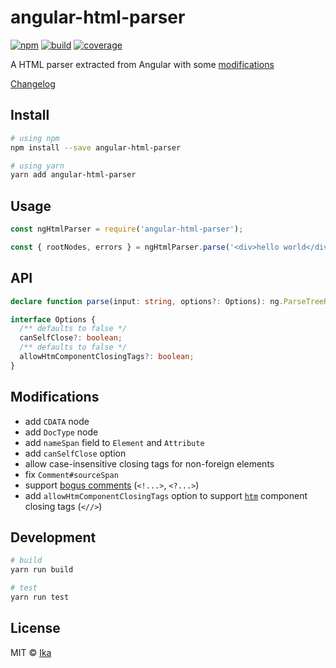 # angular-html-parser

[![npm](https://img.shields.io/npm/v/angular-html-parser.svg)](https://www.npmjs.com/package/angular-html-parser)
[![build](https://img.shields.io/travis/ikatyang/angular-html-parser/master.svg)](https://travis-ci.com/ikatyang/angular-html-parser/builds)
[![coverage](https://img.shields.io/codecov/c/github/ikatyang/angular-html-parser/master.svg)](https://codecov.io/gh/ikatyang/angular-html-parser)

A HTML parser extracted from Angular with some [modifications](#modifications)

[Changelog](https://github.com/ikatyang/angular-html-parser/blob/master/packages/angular-html-parser/CHANGELOG.md)

## Install

```sh
# using npm
npm install --save angular-html-parser

# using yarn
yarn add angular-html-parser
```

## Usage

```js
const ngHtmlParser = require('angular-html-parser');

const { rootNodes, errors } = ngHtmlParser.parse('<div>hello world</div>');
```

## API

```ts
declare function parse(input: string, options?: Options): ng.ParseTreeResult;

interface Options {
  /** defaults to false */
  canSelfClose?: boolean;
  /** defaults to false */
  allowHtmComponentClosingTags?: boolean;
}
```

## Modifications

- add `CDATA` node
- add `DocType` node
- add `nameSpan` field to `Element` and `Attribute`
- add `canSelfClose` option
- allow case-insensitive closing tags for non-foreign elements
- fix `Comment#sourceSpan`
- support [bogus comments](https://www.w3.org/TR/html5/syntax.html#bogus-comment-state) (`<!...>`, `<?...>`)
- add `allowHtmComponentClosingTags` option to support [`htm`](https://github.com/developit/htm) component closing tags (`<//>`)

## Development

```sh
# build
yarn run build

# test
yarn run test
```

## License

MIT © [Ika](https://github.com/ikatyang)
